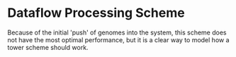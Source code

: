 ﻿# Dataflow Processing Scheme

Because of the initial 'push' of genomes into the system, this scheme does not have the most optimal performance, but it is a clear way to model how a tower scheme should work.